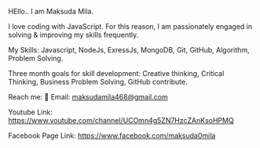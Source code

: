 HEllo.. I am Maksuda Mila.

I love coding with JavaScript. For this reason, I am passionately engaged in solving & improving my skills frequently.

My Skills: Javascript, NodeJs, ExressJs, MongoDB, Git, GitHub, Algorithm, Problem Solving.

Three month goals for skill development: Creative thinking, Critical Thinking, Business Problem Solving, GitHub contribute.

 Reach me:
💬 Email: maksudamila468@gmail.com

Youtube Link: https://www.youtube.com/channel/UCOmn4g5ZN7HzcZAnKsoHPMQ

Facebook Page Link: https://www.facebook.com/maksuda0mila

